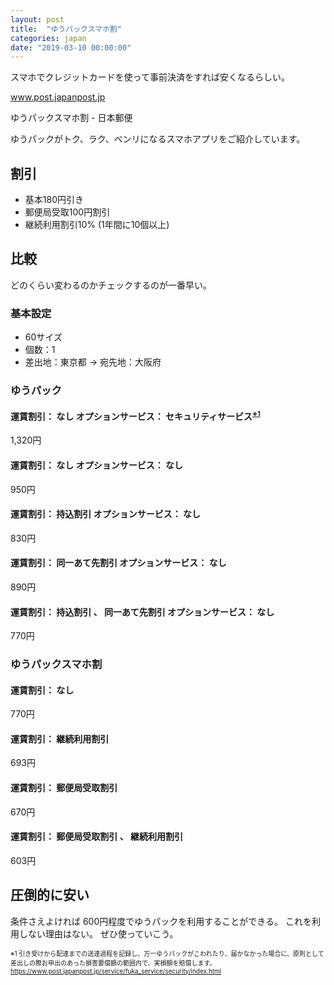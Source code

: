 ```yaml
---
layout: post
title:  "ゆうパックスマホ割"
categories: japan
date: "2019-03-10 00:00:00"
---
```


スマホでクレジットカードを使って事前決済をすれば安くなるらしい。

<div class="card">
  <a href="https://www.post.japanpost.jp/service/you_pack/sumahowari/index.html"></a>
  <div class="card__header">
    <a href="https://www.post.japanpost.jp/service/you_pack/sumahowari/index.html">www.post.japanpost.jp</a>
  </div>
  <div class="card__image">
    <img src="">
  </div>
  <div class="card__title">
    <p>ゆうパックスマホ割 - 日本郵便</p>
  </div>
  <div class="card__description">
    <p>ゆうパックがトク、ラク、ベンリになるスマホアプリをご紹介しています。</p>
  </div>
</div>

## 割引

- 基本180円引き
- 郵便局受取100円割引
- 継続利用割引10% (1年間に10個以上)

## 比較

どのくらい変わるのかチェックするのが一番早い。

### 基本設定
- 60サイズ
- 個数：1
- 差出地：東京都 → 宛先地：大阪府

### ゆうパック

#### 運賃割引： なし オプションサービス： セキュリティサービス<span style="font-size:10px;vertical-align: super;">[※1](#remark1)</span>
1,320円

#### 運賃割引： なし オプションサービス： なし
950円

#### 運賃割引： 持込割引 オプションサービス： なし
830円

#### 運賃割引： 同一あて先割引 オプションサービス： なし
890円

#### 運賃割引： 持込割引 、	同一あて先割引 オプションサービス： なし
770円

### ゆうパックスマホ割

#### 運賃割引： なし
770円

#### 運賃割引： 継続利用割引
693円

#### 運賃割引： 郵便局受取割引
670円

#### 運賃割引： 郵便局受取割引 、	継続利用割引
603円

## 圧倒的に安い

条件さえよければ 600円程度でゆうパックを利用することができる。
これを利用しない理由はない。
ぜひ使っていこう。


<span id="remark1" style="font-size:10px;">※1 引き受けから配達までの送達過程を記録し、万一ゆうパックがこわれたり、届かなかった場合に、原則として差出しの際お申出のあった損害要償額の範囲内で、実損額を賠償します。 https://www.post.japanpost.jp/service/fuka_service/security/index.html</span>
